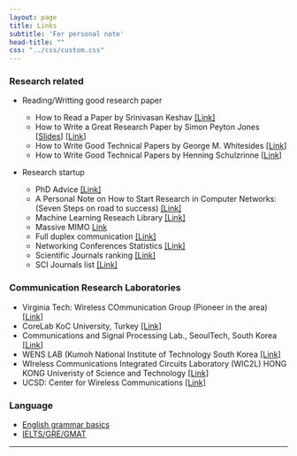 ```yaml
---
layout: page
title: Links
subtitle: 'For personal note'
head-title: ""
css: "../css/custom.css"
---
```


### Research related
- Reading/Writting good research paper
  - How to Read a Paper by Srinivasan Keshav [[Link]](http://ccr.sigcomm.org/online/files/p83-keshavA.pdf)
  - How to Write a Great Research Paper by Simon Peyton Jones [[Slides](https://www.microsoft.com/en-us/research/wp-content/uploads/2016/07/How-to-write-a-great-research-paper.pdf)] [[Link](https://www.youtube.com/watch?v=VK51E3gHENc)]
  - How to Write Good Technical Papers by George M. Whitesides [[Link](https://intra.ece.ucr.edu/~rlake/Whitesides_writing_res_paper.pdf)]
  - How to Write Good Technical Papers by Henning Schulzrinne [[Link](http://www.cs.columbia.edu/~hgs/etc/writing-style.html)]


- Research startup
  - PhD Advice [[Link]](http://www.eecs.harvard.edu/htk/phdadvice/)
  - A Personal Note on How to Start Research in Computer Networks: (Seven Steps on road to success) [[Link]](https://www.cise.ufl.edu/~helmy/cis6930/research-start.html)
  - Machine Learning Reseach Library [[Link]](https://mlc.committees.comsoc.org/research-library/)
  - Massive MIMO [Link](https://massivemimo.eu/research-library)
  - Full duplex communication [[Link]](http://wireless.pku.edu.cn/home/songly/fd.htm)
  - Networking Conferences Statistics [[Link]](http://www.cs.ucsb.edu/~almeroth/conf/stats/)
  - Scientific Journals ranking [[Link]](http://www.scimagojr.com/journalrank.php?category=1705)
  - SCI Journals list [[Link]](http://sci-thomsonreuters.org/)

### Communication Research Laboratories 
- Virginia Tech: Wireless COmmunication Group (Pioneer in the area) [[Link]](https://wireless.vt.edu/people.html)
- CoreLab KoC University, Turkey [[Link]](https://corelab.ku.edu.tr/tools/)
- Communications and Signal Processing Lab., SeoulTech, South Korea [[Link]](https://csp.seoultech.ac.kr/index.do)
- WENS LAB (Kumoh National Institute of Technology South Korea [[Link]](http://wens.re.kr/home/)
- WIreless Communications Integrated Circuits Laboratory (WIC2L) HONG KONG Univeristy of Science and Technology [[Link]](https://wic2l.home.ece.ust.hk/people.html)
- UCSD: Center for Wireless Communications [[Link]](http://cwc.ucsd.edu/)

### Language
- [English grammar basics](http://www.english-for-students.com/Grammar-2.html)
- [IELTS/GRE/GMAT](https://drive.google.com/drive/folders/0B2jZERjUXCHhZnB5T0tpY2ZyRmc)

----
